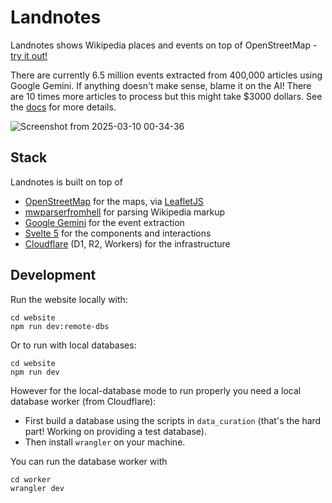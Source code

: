 # Landnotes

Landnotes shows Wikipedia places and events on top of OpenStreetMap - <a href="https://landnotes.org/?paneTab=about" target="_blank">try it out!</a>

There are currently 6.5 million events extracted from 400,000 articles using Google Gemini. If anything doesn't make sense, blame it on the AI! There are 10 times more articles to process but this might take $3000 dollars. See the [docs](./docs) for more details.

![Screenshot from 2025-03-10 00-34-36](https://github.com/user-attachments/assets/f7bde8cb-e966-4600-a03c-d54bb0d20685)

## Stack

Landnotes is built on top of

- [OpenStreetMap](https://www.openstreetmap.org/) for the maps, via [LeafletJS](https://leafletjs.com/)
- [mwparserfromhell](https://mwparserfromhell.readthedocs.io/en/latest/) for parsing Wikipedia markup
- [Google Gemini](https://gemini.google.com/) for the event extraction
- [Svelte 5](https://svelte.dev/) for the components and interactions
- [Cloudflare](https://www.cloudflare.com/) (D1, R2, Workers) for the infrastructure

## Development

Run the website locally with:

```
cd website
npm run dev:remote-dbs
```

Or to run with local databases:

```
cd website
npm run dev
```

However for the local-database mode to run properly you need a local database worker (from Cloudflare):

- First build a database using the scripts in `data_curation` (that's the hard part! Working on providing a test database).
- Then install `wrangler` on your machine.

You can run the database worker with

```
cd worker
wrangler dev
```
